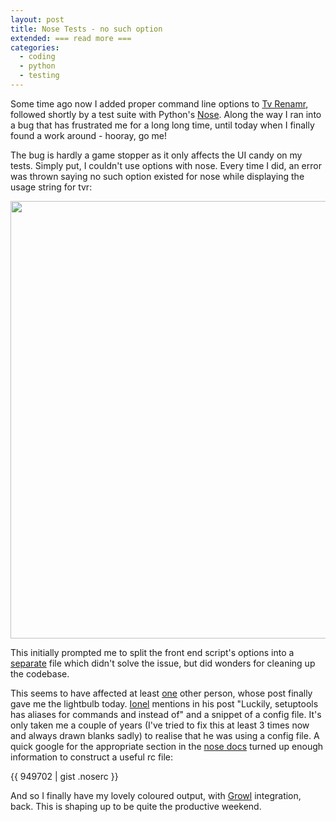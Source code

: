 ```yaml
---
layout: post
title: Nose Tests - no such option
extended: === read more ===
categories:
  - coding
  - python
  - testing
---
```

Some time ago now I added proper command line options to [Tv Renamr](http://github.com/ghickman/tvrenamr), followed shortly by a test suite with Python's [Nose](http://somethingaboutorange.com/mrl/projects/nose/1.0.0/). Along the way I ran into a bug that has frustrated me for a long long time, until today when I finally found a work around - hooray, go me!

The bug is hardly a game stopper as it only affects the UI candy on my tests. Simply put, I couldn't use options with nose. Every time I did, an error was thrown saying no such option existed for nose while displaying the usage string for tvr:

<div>
  <img src="http://ghickman.s3.amazonaws.com/posts/2011-04-30-nosetest-no-such-option/screenshot.png" width="700">
</div>

This initially prompted me to split the front end script's options into a [separate](https://github.com/ghickman/tvrenamr/commit/b77e16d97f7712de38625381e194d43e090a3fde) file which didn't solve the issue, but did wonders for cleaning up the codebase.

This seems to have affected at least [one](http://ionelmc.wordpress.com/2008/04/24/setuptools-nosetests-oddness/) other person, whose post finally gave me the lightbulb today. [Ionel](http://ionelmc.wordpress.com/) mentions in his post "Luckily, setuptools has aliases for commands and instead of" and a snippet of a config file. It's only taken me a couple of years (I've tried to fix this at least 3 times now and always drawn blanks sadly) to realise that he was using a config file. A quick google for the appropriate section in the [nose docs](http://somethingaboutorange.com/mrl/projects/nose/1.0.0/man.html#configuration) turned up enough information to construct a useful rc file:

{{ 949702 | gist .noserc }}

And so I finally have my lovely coloured output, with [Growl](https://bitbucket.org/crankycoder/nosegrowl) integration, back. This is shaping up to be quite the productive weekend.
